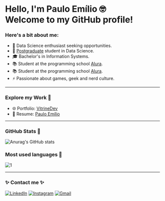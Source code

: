 <h1>Hello, I'm Paulo Emílio 🤓 <br>
  Welcome to my GitHub profile!</h1>

### Here's a bit about me:

- 🔭  Data Science enthusiast seeking opportunities.
- 🌱 [Postgraduate](https://github.com/paulo-emilio/Pos-Graduacao-Data-Science/blob/main/About/PDC_Pos-graduacao-em-Data-Science.pdf) student in Data Science.
- 🎓 Bachelor's in Information Systems.
- 📚 Student at the programming school [Alura](https://cursos.alura.com.br/analista-de-dados-paulo-emilio-1690508096886-p631337).
- 📚 Student at the programming school <a href="https://cursos.alura.com.br/analista-de-dados-paulo-emilio-1690508096886-p631337" target="_blank">Alura</a>.
- ⚡ Passionate about games, geek and nerd culture.
<hr>

### Explore my Work 🚀

- 🌐 Portfolio: [VitrineDev](https://cursos.alura.com.br/vitrinedev/paulo-emilio)
- 📄 Resume: [Paulo Emílio](https://www.canva.com/design/DAFk49InRIQ/ypLZs0Ml1U3FAs_Iz5dlKw/view?utm_content=DAFk49InRIQ&utm_campaign=designshare&utm_medium=link&utm_source=homepage_design_menu)
<hr>

### GitHub Stats 🔭 
![Anurag's GitHub stats](https://github-readme-stats.vercel.app/api?username=paulo-emilio&theme=tokyonight&show_icons=true&border_radius=10&count_private=true&hide_border=true&include_all_commits=true)


### Most used languages 🔭 
![1](https://github-readme-stats.vercel.app/api/top-langs/?username=paulo-emilio&hide=yacc,makefile,cuda&theme=tokyonight&layout=compact&langs_count=10&border_radius=10&hide_border=true)

<hr>

### ✨ Contact me ✨

[<img alt="LinkedIn" src="https://img.shields.io/badge/linkedin%20-%230077B5.svg?&style=for-the-badge&logo=linkedin&logoColor=white"/>](https://www.linkedin.com/in/paulo-emilio/)
[<img alt="Instagram" src="https://img.shields.io/badge/pauloemilio%20-%23E4405F.svg?&style=for-the-badge&logo=Instagram&logoColor=white"/>](https://www.instagram.com/pauloemilio__/)
[<img alt="Gmail" src="https://img.shields.io/badge/Gmail-D14836?style=for-the-badge&logo=gmail&logoColor=white" />](mailto:pauloemilio.sistemas@gmail.com)
